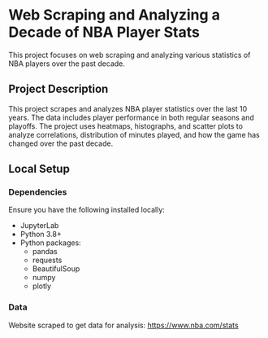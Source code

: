 # Web Scraping and Analyzing a Decade of NBA Player Stats
This project focuses on web scraping and analyzing various statistics of NBA players over the past decade.

## Project Description
This project scrapes and analyzes NBA player statistics over the last 10 years. The data includes player performance in both regular seasons and playoffs. The project uses heatmaps, histographs, and scatter plots to analyze correlations, distribution of minutes played, and how the game has changed over the past decade. 

## Local Setup 

### Dependencies
Ensure you have the following installed locally:
* JupyterLab
* Python 3.8+
* Python packages:
    * pandas
    * requests
    * BeautifulSoup
    * numpy
    * plotly

### Data
Website scraped to get data for analysis: https://www.nba.com/stats
